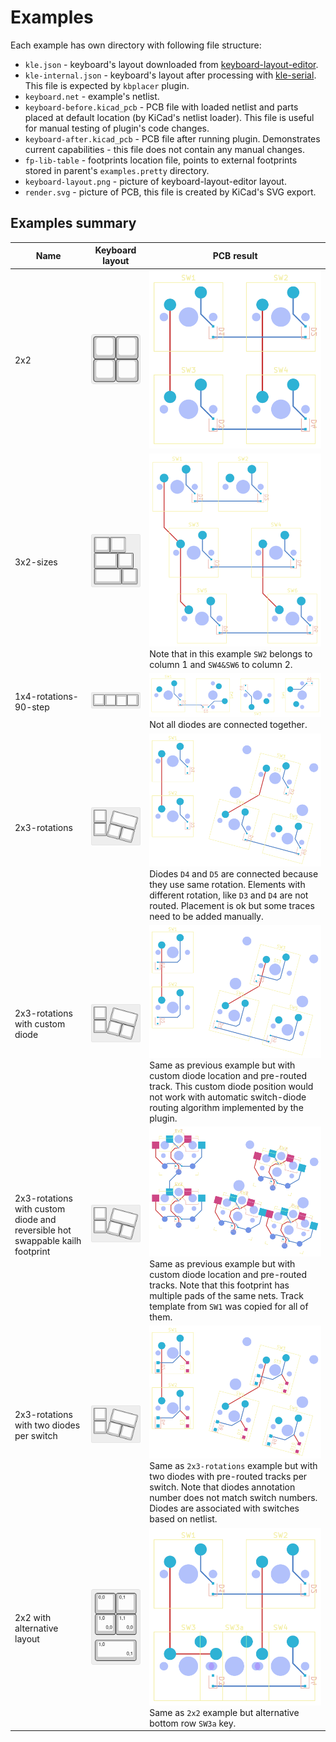 # Examples

Each example has own directory with following file structure:

- `kle.json` - keyboard's layout downloaded from [keyboard-layout-editor](http://www.keyboard-layout-editor.com).
- `kle-internal.json` - keyboard's layout after processing with [kle-serial](https://github.com/ijprest/kle-serial).
  This file is expected by `kbplacer` plugin.
- `keyboard.net` - example's netlist.
- `keyboard-before.kicad_pcb` - PCB file with loaded netlist and parts placed
  at default location (by KiCad's netlist loader). This file is useful for manual
  testing of plugin's code changes.
- `keyboard-after.kicad_pcb` - PCB file after running plugin. Demonstrates
  current capabilities - this file does not contain any manual changes.
- `fp-lib-table` - footprints location file, points to external footprints
  stored in parent's `examples.pretty` directory.
- `keyboard-layout.png` - picture of keyboard-layout-editor layout.
- `render.svg` - picture of PCB, this file is created by KiCad's SVG export.

## Examples summary

| Name                                                                         | Keyboard layout                                                                                                                                          | PCB result                                                                                                                                                                                                                                                                                                                                       |
| ---                                                                          | ---                                                                                                                                                      | ---                                                                                                                                                                                                                                                                                                                                              |
| 2x2                                                                          | ![2x2-layout](./2x2/keyboard-layout.png)                                                                                                                 | ![2x2-after](./2x2/render.svg)                                                                                                                                                                                                                                                                                                                   |
| 3x2-sizes                                                                    | ![3x2-sizes-layout](./3x2-sizes/keyboard-layout.png)                                                                                                     | ![3x2-sizes-after](./3x2-sizes/render.svg) Note that in this example `SW2` belongs to column 1 and `SW4&SW6` to column 2.                                                                                                                                                                                                                        |
| 1x4-rotations-90-step                                                        | ![1x4-rotations-90-step-layout](./1x4-rotations-90-step/keyboard-layout.png)                                                                             | ![1x4-rotations-90-step-after](./1x4-rotations-90-step/render.svg) Not all diodes are connected together.                                                                                                                                                                                                                                        |
| 2x3-rotations                                                                | ![2x3-rotations-layout](./2x3-rotations/keyboard-layout.png)                                                                                             | ![2x3-rotations-after](./2x3-rotations/render.svg) Diodes `D4` and `D5` are connected because they use same rotation. Elements with different rotation, like `D3` and `D4` are not routed. Placement is ok but some traces need to be added manually.                                                                                            |
| 2x3-rotations with custom diode                                              | ![2x3-rotations-custom-diode-with-track-layout](./2x3-rotations-custom-diode-with-track/keyboard-layout.png)                                             | ![2x3-rotations-custom-diode-with-track-after](./2x3-rotations-custom-diode-with-track/render.svg) Same as previous example but with custom diode location and pre-routed track. This custom diode position would not work with automatic switch-diode routing algorithm implemented by the plugin.                                              |
| 2x3-rotations with custom diode and reversible hot swappable kailh footprint | ![2x3-rotations-custom-diode-with-track-layout-and-complex-footprint](./2x3-rotations-custom-diode-with-track-and-complex-footprint/keyboard-layout.png) | ![2x3-rotations-custom-diode-with-track-and-complex-footprint-after](./2x3-rotations-custom-diode-with-track-and-complex-footprint/render.svg) Same as previous example but with custom diode location and pre-routed tracks. Note that this footprint has multiple pads of the same nets. Track template from `SW1` was copied for all of them. |
| 2x3-rotations with two diodes per switch                                     | ![2x3-rotations-double-diodes](./2x3-rotations-double-diodes/keyboard-layout.png)                                                                        | ![2x3-rotations-double-diodes-after](./2x3-rotations-double-diodes/render.svg) Same as `2x3-rotations` example but with two diodes with pre-routed tracks per switch. Note that diodes annotation number does not match switch numbers. Diodes are associated with switches based on netlist.                                                    |
| 2x2 with alternative layout                                                  | ![2x2-with-alternative-layout](./2x2-with-alternative-layout/keyboard-layout.png)                                                                        | ![2x2-with-alternative-layout-after](./2x2-with-alternative-layout/render.svg) Same as `2x2` example but alternative bottom row `SW3a` key.                                                                                                                                                                                                      |
